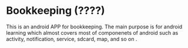 # Bookkeeping (????)
This is an android APP for bookkeeping. The main purpose is for android learning which almost covers most of componenets of android such as activity, notification, service, sdcard, map, and so on .